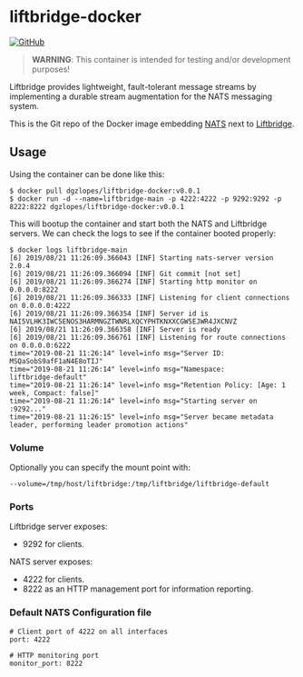 # liftbridge-docker
[![GitHub](https://img.shields.io/github/license/dgzlopes/liftbridge-docker)](https://github.com/dgzlopes/liftbridge-docker/blob/master/LICENSE)
> **WARNING**: This container is intended for testing and/or development purposes!

Liftbridge provides lightweight, fault-tolerant message streams by implementing a durable stream augmentation for the NATS messaging system. 

This is the Git repo of the Docker image embedding [NATS](https://https://nats.io/) next to [Liftbridge](https://github.com/liftbridge-io/liftbridge). 


## Usage
Using the container can be done like this:
```
$ docker pull dgzlopes/liftbridge-docker:v0.0.1
$ docker run -d --name=liftbridge-main -p 4222:4222 -p 9292:9292 -p 8222:8222 dgzlopes/liftbridge-docker:v0.0.1
```

This will bootup the container and start both the NATS and Liftbridge servers. We can check the logs to see if the container booted properly:

```
$ docker logs liftbridge-main
[6] 2019/08/21 11:26:09.366043 [INF] Starting nats-server version 2.0.4
[6] 2019/08/21 11:26:09.366094 [INF] Git commit [not set]
[6] 2019/08/21 11:26:09.366274 [INF] Starting http monitor on 0.0.0.0:8222
[6] 2019/08/21 11:26:09.366333 [INF] Listening for client connections on 0.0.0.0:4222
[6] 2019/08/21 11:26:09.366354 [INF] Server id is NAI5VLHK3IWC5ENOS3HARMNGZTWNRLXQCYPHTKNXXCGW5EJWR4JXCNVZ
[6] 2019/08/21 11:26:09.366358 [INF] Server is ready
[6] 2019/08/21 11:26:09.366761 [INF] Listening for route connections on 0.0.0.0:6222
time="2019-08-21 11:26:14" level=info msg="Server ID:        MSQaSobS9afF1aN4E8oTIJ"
time="2019-08-21 11:26:14" level=info msg="Namespace:        liftbridge-default"
time="2019-08-21 11:26:14" level=info msg="Retention Policy: [Age: 1 week, Compact: false]"
time="2019-08-21 11:26:14" level=info msg="Starting server on :9292..."
time="2019-08-21 11:26:15" level=info msg="Server became metadata leader, performing leader promotion actions"
```

### Volume
Optionally you can specify the mount point with: 

```--volume=/tmp/host/liftbridge:/tmp/liftbridge/liftbridge-default  ```

### Ports
Liftbridge server exposes:
- 9292 for clients.

NATS server exposes:
- 4222 for clients.
- 8222 as an HTTP management port for information reporting.

### Default NATS Configuration file

```
# Client port of 4222 on all interfaces
port: 4222

# HTTP monitoring port
monitor_port: 8222
```

